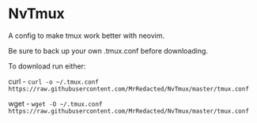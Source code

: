 # NvTmux
A config to make tmux work better with neovim.

Be sure to back up your own .tmux.conf before downloading.

To download run either:

curl - `curl -o ~/.tmux.conf https://raw.githubusercontent.com/MrRedacted/NvTmux/master/tmux.conf`

wget - `wget -O ~/.tmux.conf https://raw.githubusercontent.com/MrRedacted/NvTmux/master/tmux.conf`
